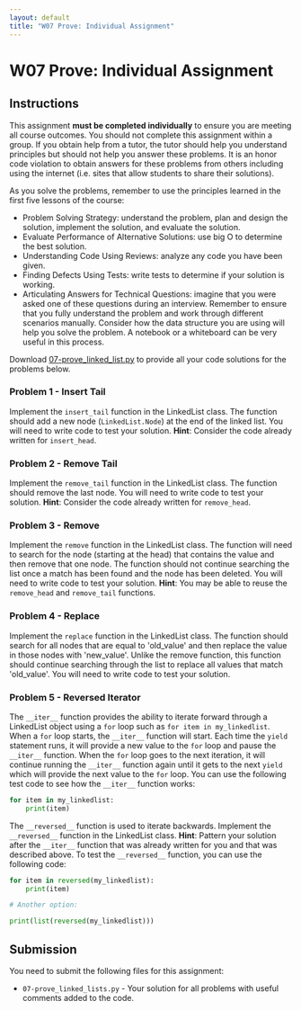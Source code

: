```yaml
---
layout: default
title: "W07 Prove: Individual Assignment"
---
```


# W07 Prove: Individual Assignment
## Instructions
This assignment **must be completed individually** to ensure you are meeting all course outcomes. You should not complete this assignment within a group. If you obtain help from a tutor, the tutor should help you understand principles but should not help you answer these problems. It is an honor code violation to obtain answers for these problems from others including using the internet (i.e. sites that allow students to share their solutions).

As you solve the problems, remember to use the principles learned in the first five lessons of the course:
* Problem Solving Strategy: understand the problem, plan and design the solution, implement the solution, and evaluate the solution.
* Evaluate Performance of Alternative Solutions: use big O to determine the best solution.
* Understanding Code Using Reviews: analyze any code you have been given.
* Finding Defects Using Tests: write tests to determine if your solution is working.
* Articulating Answers for Technical Questions: imagine that you were asked one of these questions during an interview. Remember to ensure that you fully understand the problem and work through different scenarios manually. Consider how the data structure you are using will help you solve the problem. A notebook or a whiteboard can be very useful in this process.

Download [07-prove_linked_list.py]() to provide all your code solutions for the problems below.

### Problem 1 - Insert Tail
Implement the `insert_tail` function in the LinkedList class. The function should add a new node (`LinkedList.Node`) at the end of the linked list. You will need to write code to test your solution. **Hint**: Consider the code already written for `insert_head`.

### Problem 2 - Remove Tail
Implement the `remove_tail` function in the LinkedList class. The function should remove the last node. You will need to write code to test your solution. **Hint**: Consider the code already written for `remove_head`.

### Problem 3 - Remove
Implement the `remove` function in the LinkedList class. The function will need to search for the node (starting at the head) that contains the value and then remove that one node. The function should not continue searching the list once a match has been found and the node has been deleted. You will need to write code to test your solution. **Hint**: You may be able to reuse the `remove_head` and `remove_tail` functions.

### Problem 4 - Replace
Implement the `replace` function in the LinkedList class. The function should search for all nodes that are equal to 'old_value' and then replace the value in those nodes with 'new_value'. Unlike the remove function, this function should continue searching through the list to replace all values that match 'old_value'. You will need to write code to test your solution.

### Problem 5 - Reversed Iterator
The `__iter__` function provides the ability to iterate forward through a LinkedList object using a `for` loop such as `for item in my_linkedlist`. When a `for` loop starts, the `__iter__` function will start. Each time the `yield` statement runs, it will provide a new value to the `for` loop and pause the `__iter__` function. When the `for` loop goes to the next iteration, it will continue running the `__iter__` function again until it gets to the next `yield` which will provide the next value to the `for` loop. You can use the following test code to see how the `__iter__` function works:

```python
for item in my_linkedlist:
	print(item)
```

The `__reversed__` function is used to iterate backwards. Implement the `__reversed__` function in the LinkedList class. **Hint**: Pattern your solution after the `__iter__` function that was already written for you and that was described above. To test the `__reversed__` function, you can use the following code:

```python
for item in reversed(my_linkedlist):
	print(item)

# Another option:

print(list(reversed(my_linkedlist)))
```

## Submission
You need to submit the following files for this assignment:
* `07-prove_linked_lists.py` - Your solution for all problems with useful comments added to the code.
